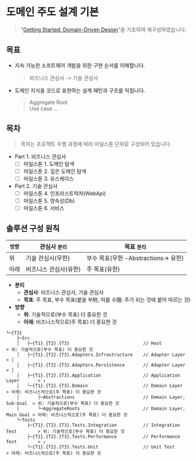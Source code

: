 # 도메인 주도 설계 기본

> "[Getting Started: Domain-Driven Design](https://dometrain.com/course/getting-started-domain-driven-design-ddd/?ref=dometrain-github&promo=getting-started-domain-driven-design)"을 기초하여 재구성하였습니다.

## 목표
- 지속 가능한 소프트웨어 개발을 위한 구현 순서를 이해합니다.
  > 비즈니스 관심사 -> 기술 관심사
- 도메인 지식을 코드로 표현하는 설계 패턴과 구조를 익힙니다.
  > Aggregate Root  
  > Use case
  > ...

## 목차
> 목차는 프로젝트 수행 과정에 따라 마일스톤 단위로 구성되어 있습니다.

- Part 1. 비즈니스 관심사
  - [ ] 마일스톤 1. 도메인 탐색
  - [ ] 마일스톤 2. 깊은 도메인 탐색
  - [ ] 마일스톤 3. 유스케이스
- Part 2. 기술 관심사
  - [ ] 마일스톤 4. 인프라스트럭처(WebApi)
  - [ ] 마일스톤 5. 영속성(Db)
  - [ ] 마일스톤 6. 서비스

## 솔루션 구성 원칙

| `방향`  | 관심사 `분리` | 목표 `분리` |
| --- | --- | --- |
| 위    | 기술 관심사(무한)      | 부수 목표(무한 -Abstractions-> 유한)  |
| 아래  | 비즈니스 관심사(유한)   | 주 목표(유한)   |

- **분리**
  - **관심사**: 비즈니스 관심사, 기술 관심사
  - **목표**: 주 목표, 부수 목표(붙을 부附, 따를 수隨: 주가 되는 것에 붙어 따르는 것)
- **방향**
  - **위**: 기술적으로(부수 목표) 더 중요한 것
  - **아래**: 비즈니스적으로(주 목표) 더 중요한 것

```
└─{T3}
    ├─Src
    │   ├─{T1}.{T2}.{T3}                            // Host                    > 위: 기술적으로(부수 목표) 더 중요한 것
    │   ├─{T1}.{T2}.{T3}.Adapters.Infrastructure    // Adapter Layer           > │
    │   ├─{T1}.{T2}.{T3}.Adapters.Persistence       // Adapter Layer           > │
    │   ├─{T1}.{T2}.{T3}.Application                // Application Layer       > ↓
    │   └─{T1}.{T2}.{T3}.Domain                     // Domain Layer            > 아래: 비즈니스적으로(주 목표) 더 중요한 것
    │       ├─Abstractions                          // Domain Layer, Sub-Goal  > 위: 기술적으로(부수 목표) 더 중요한 것
    │       └─AggregateRoots                        // Domain Layer, Main Goal > 아래: 비즈니스적으로(주 목표) 더 중요한 것
    └─Tests
        ├─{T1}.{T2}.{T3}.Tests.Integration          // Integration Test        > 위: 기술적으로(부수 목표) 더 중요한 것
        ├─{T1}.{T2}.{T3}.Tests.Performance          // Performance Test        > ↓
        └─{T1}.{T2}.{T3}.Tests.Unit                 // Unit Test               > 아래: 비즈니스적으로(주 목표) 더 중요한 것
```
